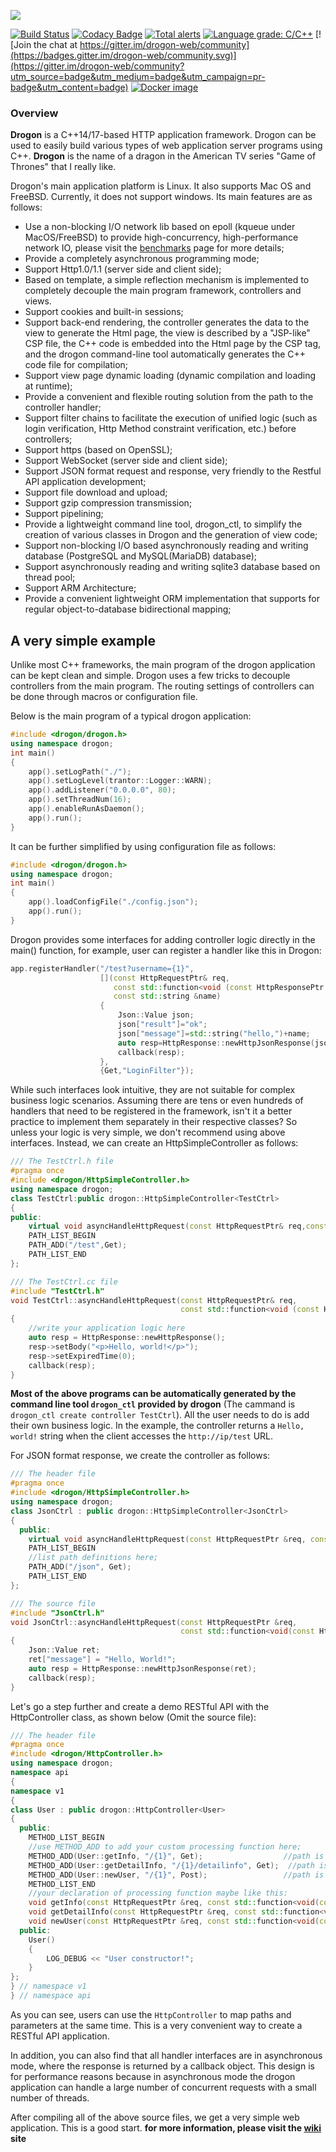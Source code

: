 ![](https://github.com/an-tao/drogon/wiki/images/drogon-white.jpg)

[![Build Status](https://travis-ci.com/an-tao/drogon.svg?branch=master)](https://travis-ci.com/an-tao/drogon)
[![Codacy Badge](https://api.codacy.com/project/badge/Grade/45f8a65ca1844788b9109c0044a618f8)](https://app.codacy.com/app/an-tao/drogon?utm_source=github.com&utm_medium=referral&utm_content=an-tao/drogon&utm_campaign=Badge_Grade_Dashboard)
[![Total alerts](https://img.shields.io/lgtm/alerts/g/an-tao/drogon.svg?logo=lgtm&logoWidth=18)](https://lgtm.com/projects/g/an-tao/drogon/alerts/)
[![Language grade: C/C++](https://img.shields.io/lgtm/grade/cpp/g/an-tao/drogon.svg?logo=lgtm&logoWidth=18)](https://lgtm.com/projects/g/an-tao/drogon/context:cpp) 
[![Join the chat at https://gitter.im/drogon-web/community](https://badges.gitter.im/drogon-web/community.svg)](https://gitter.im/drogon-web/community?utm_source=badge&utm_medium=badge&utm_campaign=pr-badge&utm_content=badge)
[![Docker image](https://img.shields.io/badge/Docker-image-blue.svg)](https://cloud.docker.com/u/drogonframework/repository/docker/drogonframework/drogon)

### Overview
**Drogon** is a C++14/17-based HTTP application framework. Drogon can be used to easily build various types of web application server programs using C++. **Drogon** is the name of a dragon in the American TV series "Game of Thrones" that I really like. 

Drogon's main application platform is Linux. It also supports Mac OS and FreeBSD. Currently, it does not support windows. Its main features are as follows:

* Use a non-blocking I/O network lib based on epoll (kqueue under MacOS/FreeBSD) to provide high-concurrency, high-performance network IO, please visit the [benchmarks](https://github.com/an-tao/drogon/wiki/benchmarks) page for more details;
* Provide a completely asynchronous programming mode;
* Support Http1.0/1.1 (server side and client side);
* Based on template, a simple reflection mechanism is implemented to completely decouple the main program framework, controllers and views.
* Support cookies and built-in sessions;
* Support back-end rendering, the controller generates the data to the view to generate the Html page, the view is described by a "JSP-like" CSP file, the C++ code is embedded into the Html page by the CSP tag, and the drogon command-line tool automatically generates the C++ code file for compilation;
* Support view page dynamic loading (dynamic compilation and loading at runtime);
* Provide a convenient and flexible routing solution from the path to the controller handler;
* Support filter chains to facilitate the execution of unified logic (such as login verification, Http Method constraint verification, etc.) before controllers;
* Support https (based on OpenSSL);
* Support WebSocket (server side and client side);
* Support JSON format request and response, very friendly to the Restful API application development;
* Support file download and upload;
* Support gzip compression transmission;
* Support pipelining;
* Provide a lightweight command line tool, drogon_ctl, to simplify the creation of various classes in Drogon and the generation of view code;
* Support non-blocking I/O based asynchronously reading and writing database (PostgreSQL and MySQL(MariaDB) database);
* Support asynchronously reading and writing sqlite3 database based on thread pool;
* Support ARM Architecture;
* Provide a convenient lightweight ORM implementation that supports for regular object-to-database bidirectional mapping;

## A very simple example

Unlike most C++ frameworks, the main program of the drogon application can be kept clean and simple. Drogon uses a few tricks to decouple controllers from the main program. The routing settings of controllers can be done through macros or configuration file.

Below is the main program of a typical drogon application:

```c++
#include <drogon/drogon.h>
using namespace drogon;
int main()
{
    app().setLogPath("./");
    app().setLogLevel(trantor::Logger::WARN);
    app().addListener("0.0.0.0", 80);
    app().setThreadNum(16);
    app().enableRunAsDaemon();
    app().run();
}
```

It can be further simplified by using configuration file as follows:

```c++
#include <drogon/drogon.h>
using namespace drogon;
int main()
{
    app().loadConfigFile("./config.json");
    app().run();
}
```

Drogon provides some interfaces for adding controller logic directly in the main() function, for example, user can register a handler like this in Drogon:

```c++
app.registerHandler("/test?username={1}",
                    [](const HttpRequestPtr& req,
                       const std::function<void (const HttpResponsePtr &)> & callback,
                       const std::string &name)
                    {
                        Json::Value json;
                        json["result"]="ok";
                        json["message"]=std::string("hello,")+name;
                        auto resp=HttpResponse::newHttpJsonResponse(json);
                        callback(resp);
                    },
                    {Get,"LoginFilter"});
```
                                                              
While such interfaces look intuitive, they are not suitable for complex business logic scenarios. Assuming there are tens or even hundreds of handlers that need to be registered in the framework, isn't it a better practice to implement them separately in their respective classes? So unless your logic is very simple, we don't recommend using above interfaces. Instead, we can create an HttpSimpleController as follows:

```c++
/// The TestCtrl.h file
#pragma once
#include <drogon/HttpSimpleController.h>
using namespace drogon;
class TestCtrl:public drogon::HttpSimpleController<TestCtrl>
{
public:
    virtual void asyncHandleHttpRequest(const HttpRequestPtr& req,const std::function<void (const HttpResponsePtr &)> & callback)override;
    PATH_LIST_BEGIN
    PATH_ADD("/test",Get);
    PATH_LIST_END
};

/// The TestCtrl.cc file
#include "TestCtrl.h"
void TestCtrl::asyncHandleHttpRequest(const HttpRequestPtr& req,
                                      const std::function<void (const HttpResponsePtr &)> & callback)
{
    //write your application logic here
    auto resp = HttpResponse::newHttpResponse();
    resp->setBody("<p>Hello, world!</p>");
    resp->setExpiredTime(0);
    callback(resp);
}
```

**Most of the above programs can be automatically generated by the command line tool `drogon_ctl` provided by drogon** (The cammand is `drogon_ctl create controller TestCtrl`). All the user needs to do is add their own business logic. In the example, the controller returns a `Hello, world!` string when the client accesses the `http://ip/test` URL.

For JSON format response, we create the controller as follows:

```c++
/// The header file
#pragma once
#include <drogon/HttpSimpleController.h>
using namespace drogon;
class JsonCtrl : public drogon::HttpSimpleController<JsonCtrl>
{
  public:
    virtual void asyncHandleHttpRequest(const HttpRequestPtr &req, const std::function<void(const HttpResponsePtr &)> &callback) override;
    PATH_LIST_BEGIN
    //list path definitions here;
    PATH_ADD("/json", Get);
    PATH_LIST_END
};

/// The source file
#include "JsonCtrl.h"
void JsonCtrl::asyncHandleHttpRequest(const HttpRequestPtr &req,
                                      const std::function<void(const HttpResponsePtr &)> &callback)
{
    Json::Value ret;
    ret["message"] = "Hello, World!";
    auto resp = HttpResponse::newHttpJsonResponse(ret);
    callback(resp);
}
```

Let's go a step further and create a demo RESTful API with the HttpController class, as shown below (Omit the source file):

```c++
/// The header file
#pragma once
#include <drogon/HttpController.h>
using namespace drogon;
namespace api
{
namespace v1
{
class User : public drogon::HttpController<User>
{
  public:
    METHOD_LIST_BEGIN
    //use METHOD_ADD to add your custom processing function here;
    METHOD_ADD(User::getInfo, "/{1}", Get);                  //path is /api/v1/User/{arg1}
    METHOD_ADD(User::getDetailInfo, "/{1}/detailinfo", Get);  //path is /api/v1/User/{arg1}/detailinfo
    METHOD_ADD(User::newUser, "/{1}", Post);                 //path is /api/v1/User/{arg1}
    METHOD_LIST_END
    //your declaration of processing function maybe like this:
    void getInfo(const HttpRequestPtr &req, const std::function<void(const HttpResponsePtr &)> &callback, int userId) const;
    void getDetailInfo(const HttpRequestPtr &req, const std::function<void(const HttpResponsePtr &)> &callback, int userId) const;
    void newUser(const HttpRequestPtr &req, const std::function<void(const HttpResponsePtr &)> &callback, std::string &&userName);
  public:
    User()
    {
        LOG_DEBUG << "User constructor!";
    }
};
} // namespace v1
} // namespace api
```

As you can see, users can use the `HttpController` to map paths and parameters at the same time. This is a very convenient way to create a RESTful API application. 

In addition, you can also find that all handler interfaces are in asynchronous mode, where the response is returned by a callback object. This design is for performance reasons because in asynchronous mode the drogon application can handle a large number of concurrent requests with a small number of threads.

After compiling all of the above source files, we get a very simple web application. This is a good start. **for more information, please visit the [wiki](https://github.com/an-tao/drogon/wiki) site**
